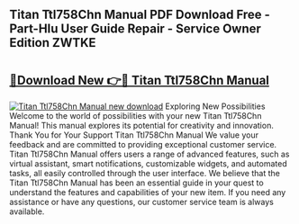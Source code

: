 ## Titan Ttl758Chn Manual PDF Download Free - Part-HIu User Guide Repair - Service Owner Edition ZWTKE

# <h2><a href="http://cf11240.oget.top/?id=Titan+Ttl758Chn+Manual">🔗Download New 👉🔴 Titan Ttl758Chn Manual</a></h2>

[![Titan Ttl758Chn Manual new download](https://i.imgur.com/5g1atiW.png)](http://cf11240.oget.top/?id=Titan+Ttl758Chn+Manual)
Exploring New Possibilities Welcome to the world of possibilities with your new Titan Ttl758Chn Manual! This manual explores its potential for creativity and innovation. Thank You for Your Support Titan Ttl758Chn Manual We value your feedback and are committed to providing exceptional customer service. Titan Ttl758Chn Manual offers users a range of advanced features, such as virtual assistant, smart notifications, customizable widgets, and automated tasks, all easily controlled through the user interface. We believe that the Titan Ttl758Chn Manual has been an essential guide in your quest to understand the features and capabilities of your new item. If you need any assistance or have any questions, our customer service team is always available.
